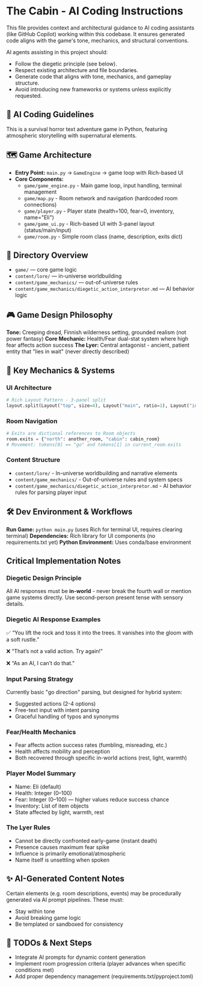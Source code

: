 # The Cabin - AI Coding Instructions

This file provides context and architectural guidance to AI coding assistants (like GitHub Copilot) working within this codebase. It ensures generated code aligns with the game's tone, mechanics, and structural conventions.

AI agents assisting in this project should:
- Follow the diegetic principle (see below).
- Respect existing architecture and file boundaries.
- Generate code that aligns with tone, mechanics, and gameplay structure.
- Avoid introducing new frameworks or systems unless explicitly requested.

## 🧠 AI Coding Guidelines

This is a survival horror text adventure game in Python, featuring atmospheric storytelling with supernatural elements.

## 🗺️ Game Architecture

- **Entry Point:** `main.py` → `GameEngine` → game loop with Rich-based UI
- **Core Components:**
  - `game/game_engine.py` - Main game loop, input handling, terminal management
  - `game/map.py` - Room network and navigation (hardcoded room connections)
  - `game/player.py` - Player state (health=100, fear=0, inventory, name="Eli")
  - `game/game_ui.py` - Rich-based UI with 3-panel layout (status/main/input)
  - `game/room.py` - Simple room class (name, description, exits dict)

## 📁 Directory Overview
- `game/` — core game logic
- `content/lore/` — in-universe worldbuilding
- `content/game_mechanics/` — out-of-universe rules
- `content/game_mechanics/diegetic_action_interpretor.md` — AI behavior logic

## 🎮 Game Design Philosophy

**Tone:** Creeping dread, Finnish wilderness setting, grounded realism (not power fantasy)
**Core Mechanic:** Health/Fear dual-stat system where high fear affects action success
**The Lyer:** Central antagonist - ancient, patient entity that "lies in wait" (never directly described)

## 🧩 Key Mechanics & Systems

### UI Architecture
```python
# Rich Layout Pattern - 3-panel split
layout.split(Layout("top", size=4), Layout("main", ratio=1), Layout("input", size=3))
```

### Room Navigation
```python
# Exits are dictional references to Room objects
room.exits = {"north": another_room, "cabin": cabin_room}
# Movement: tokens[0] == "go" and tokens[1] in current_room.exits
```

### Content Structure
- `content/lore/` - In-universe worldbuilding and narrative elements
- `content/game_mechanics/` - Out-of-universe rules and system specs
- `content/game_mechanics/diegetic_action_interpretor.md` - AI behavior rules for parsing player input

## 🛠️ Dev Environment & Workflows

**Run Game:** `python main.py` (uses Rich for terminal UI, requires clearing terminal)
**Dependencies:** Rich library for UI components (no requirements.txt yet)
**Python Environment:** Uses conda/base environment

## Critical Implementation Notes

### Diegetic Design Principle
All AI responses must be **in-world** - never break the fourth wall or mention game systems directly. Use second-person present tense with sensory details.

### Diegetic AI Response Examples

✅ “You lift the rock and toss it into the trees. It vanishes into the gloom with a soft rustle.”

❌ “That’s not a valid action. Try again!”

❌ “As an AI, I can’t do that.”

### Input Parsing Strategy
Currently basic "go direction" parsing, but designed for hybrid system:
- Suggested actions (2-4 options)
- Free-text input with intent parsing
- Graceful handling of typos and synonyms

### Fear/Health Mechanics
- Fear affects action success rates (fumbling, misreading, etc.)
- Health affects mobility and perception
- Both recovered through specific in-world actions (rest, light, warmth)

### Player Model Summary
- Name: Eli (default)
- Health: Integer (0–100)
- Fear: Integer (0–100) — higher values reduce success chance
- Inventory: List of item objects
- State affected by light, warmth, rest

### The Lyer Rules
- Cannot be directly confronted early-game (instant death)
- Presence causes maximum fear spike
- Influence is primarily emotional/atmospheric
- Name itself is unsettling when spoken

## ✨ AI-Generated Content Notes
Certain elements (e.g. room descriptions, events) may be procedurally generated via AI prompt pipelines. These must:
- Stay within tone
- Avoid breaking game logic
- Be templated or sandboxed for consistency

## 🚧 TODOs & Next Steps
- Integrate AI prompts for dynamic content generation
- Implement room progression criteria (player advances when specific conditions met)
- Add proper dependency management (requirements.txt/pyproject.toml)
